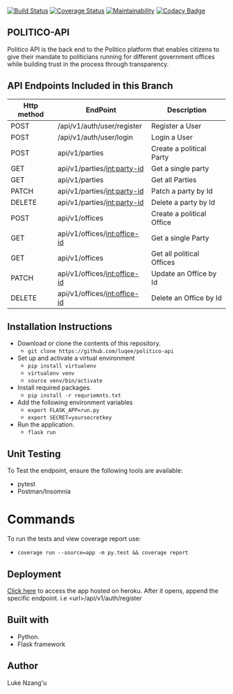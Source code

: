 [![Build Status](https://travis-ci.com/luqee/politico-api.svg?branch=develop)](https://travis-ci.com/luqee/politico-api)
[![Coverage Status](https://coveralls.io/repos/github/luqee/politico-api/badge.svg?branch=develop)](https://coveralls.io/github/luqee/politico-api?branch=develop)
[![Maintainability](https://api.codeclimate.com/v1/badges/3a787cadf8c622507598/maintainability)](https://codeclimate.com/github/luqee/politico-api/maintainability)
[![Codacy Badge](https://api.codacy.com/project/badge/Grade/68b518b918fd44d7a161ee78c3922932)](https://www.codacy.com/app/luqee/politico-api?utm_source=github.com&amp;utm_medium=referral&amp;utm_content=luqee/politico-api&amp;utm_campaign=Badge_Grade)
## POLITICO-API
Politico API is the back end to the Politico platform that enables citizens to give their mandate to politicians running for different government offices while building trust in the process through transparency.

## API Endpoints Included in this Branch 

| Http method  | EndPoint | Description |
| ------------- | ------------- |---------|
| POST  | /api/v1/auth/user/register  | Register a User |
| POST  | /api/v1/auth/user/login  | Login a User |
| POST  | api/v1/parties  | Create a political Party |
| GET | api/v1/parties/<int:party-id> | Get a single party |
| GET | api/v1/parties | Get all Parties |
| PATCH | api/v1/parties/<int:party-id> | Patch a party by Id |
| DELETE | api/v1/parties/<int:party-id> | Delete a party by Id |
| POST  | api/v1/offices  | Create a political Office |
| GET | api/v1/offices/<int:office-id> | Get a single Party |
| GET  | api/v1/offices  | Get all political Offices |
| PATCH | api/v1/offices/<int:office-id> | Update an Office by Id |
| DELETE | api/v1/offices/<int:office-id> | Delete an Office by Id |

## Installation Instructions
- Download or clone the contents of this repository.
  - `git clone https://github.com/luqee/politico-api`
- Set up and activate a virtual environment
  - `pip install virtualenv`
  - `virtualenv venv`
  - `source venv/bin/activate`
- Install required packages.
  - `pip install -r requriemnts.txt`
- Add the following environment variables
  - `export FLASK_APP=run.py`
  - `export SECRET=yoursecretkey`
- Run the application.
  - `flask run`

## Unit Testing
To Test the endpoint, ensure the following tools are available:
- pytest
- Postman/Insomnia
# Commands
 To run the tests and view coverage report use:
 - `coverage run --source=app -m py.test && coverage report`

## Deployment
[Click here](https://politico-api-heroku.herokuapp.com/) to access the app hosted on heroku.
After it opens, append the specific endpoint. i.e &lt;url&gt;/api/v1/auth/register

## Built with
- Python.
- Flask framework

## Author
Luke Nzang'u